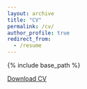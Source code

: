 ```yaml
---
layout: archive
title: "CV"
permalink: /cv/
author_profile: true
redirect_from:
  - /resume
---
```


{% include base_path %}

<a href="anapmelo.github.io/files/CV_Melo.pdf" target="_blank">Download CV</a>
